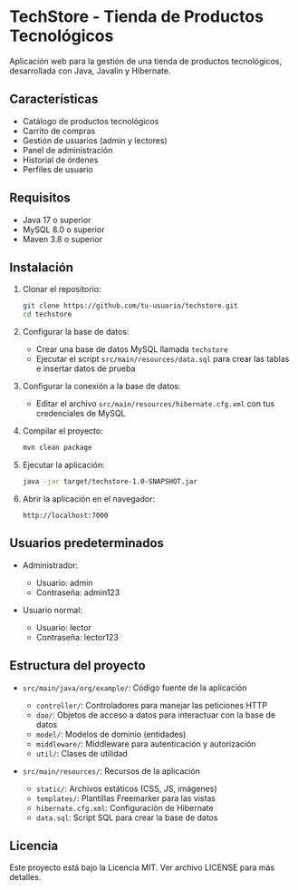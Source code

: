 # TechStore - Tienda de Productos Tecnológicos

Aplicación web para la gestión de una tienda de productos tecnológicos, desarrollada con Java, Javalin y Hibernate.

## Características

- Catálogo de productos tecnológicos
- Carrito de compras
- Gestión de usuarios (admin y lectores)
- Panel de administración
- Historial de órdenes
- Perfiles de usuario

## Requisitos

- Java 17 o superior
- MySQL 8.0 o superior
- Maven 3.8 o superior

## Instalación

1. Clonar el repositorio:
   ```bash
   git clone https://github.com/tu-usuario/techstore.git
   cd techstore
   ```

2. Configurar la base de datos:
   - Crear una base de datos MySQL llamada `techstore`
   - Ejecutar el script `src/main/resources/data.sql` para crear las tablas e insertar datos de prueba

3. Configurar la conexión a la base de datos:
   - Editar el archivo `src/main/resources/hibernate.cfg.xml` con tus credenciales de MySQL

4. Compilar el proyecto:
   ```bash
   mvn clean package
   ```

5. Ejecutar la aplicación:
   ```bash
   java -jar target/techstore-1.0-SNAPSHOT.jar
   ```

6. Abrir la aplicación en el navegador:
   ```
   http://localhost:7000
   ```

## Usuarios predeterminados

- Administrador:
  - Usuario: admin
  - Contraseña: admin123

- Usuario normal:
  - Usuario: lector
  - Contraseña: lector123

## Estructura del proyecto

- `src/main/java/org/example/`: Código fuente de la aplicación
   - `controller/`: Controladores para manejar las peticiones HTTP
   - `dao/`: Objetos de acceso a datos para interactuar con la base de datos
   - `model/`: Modelos de dominio (entidades)
   - `middleware/`: Middleware para autenticación y autorización
   - `util/`: Clases de utilidad

- `src/main/resources/`: Recursos de la aplicación
   - `static/`: Archivos estáticos (CSS, JS, imágenes)
   - `templates/`: Plantillas Freemarker para las vistas
   - `hibernate.cfg.xml`: Configuración de Hibernate
   - `data.sql`: Script SQL para crear la base de datos

## Licencia

Este proyecto está bajo la Licencia MIT. Ver archivo LICENSE para más detalles.
